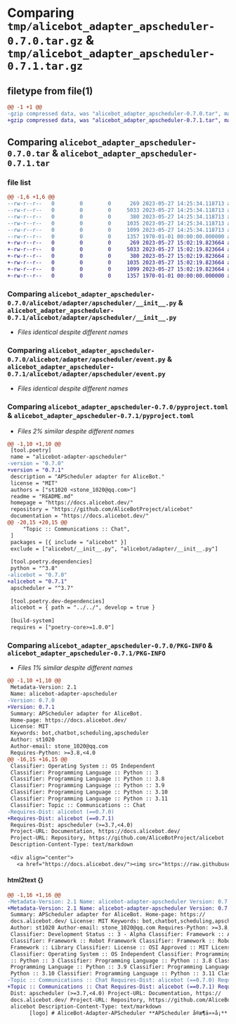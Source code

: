 # Comparing `tmp/alicebot_adapter_apscheduler-0.7.0.tar.gz` & `tmp/alicebot_adapter_apscheduler-0.7.1.tar.gz`

## filetype from file(1)

```diff
@@ -1 +1 @@
-gzip compressed data, was "alicebot_adapter_apscheduler-0.7.0.tar", max compression
+gzip compressed data, was "alicebot_adapter_apscheduler-0.7.1.tar", max compression
```

## Comparing `alicebot_adapter_apscheduler-0.7.0.tar` & `alicebot_adapter_apscheduler-0.7.1.tar`

### file list

```diff
@@ -1,6 +1,6 @@
--rw-r--r--   0        0        0      269 2023-05-27 14:25:34.118713 alicebot_adapter_apscheduler-0.7.0/README.md
--rw-r--r--   0        0        0     5033 2023-05-27 14:25:34.118713 alicebot_adapter_apscheduler-0.7.0/alicebot/adapter/apscheduler/__init__.py
--rw-r--r--   0        0        0      380 2023-05-27 14:25:34.118713 alicebot_adapter_apscheduler-0.7.0/alicebot/adapter/apscheduler/config.py
--rw-r--r--   0        0        0     1035 2023-05-27 14:25:34.118713 alicebot_adapter_apscheduler-0.7.0/alicebot/adapter/apscheduler/event.py
--rw-r--r--   0        0        0     1099 2023-05-27 14:25:34.118713 alicebot_adapter_apscheduler-0.7.0/pyproject.toml
--rw-r--r--   0        0        0     1357 1970-01-01 00:00:00.000000 alicebot_adapter_apscheduler-0.7.0/PKG-INFO
+-rw-r--r--   0        0        0      269 2023-05-27 15:02:19.823664 alicebot_adapter_apscheduler-0.7.1/README.md
+-rw-r--r--   0        0        0     5033 2023-05-27 15:02:19.823664 alicebot_adapter_apscheduler-0.7.1/alicebot/adapter/apscheduler/__init__.py
+-rw-r--r--   0        0        0      380 2023-05-27 15:02:19.823664 alicebot_adapter_apscheduler-0.7.1/alicebot/adapter/apscheduler/config.py
+-rw-r--r--   0        0        0     1035 2023-05-27 15:02:19.823664 alicebot_adapter_apscheduler-0.7.1/alicebot/adapter/apscheduler/event.py
+-rw-r--r--   0        0        0     1099 2023-05-27 15:02:19.823664 alicebot_adapter_apscheduler-0.7.1/pyproject.toml
+-rw-r--r--   0        0        0     1357 1970-01-01 00:00:00.000000 alicebot_adapter_apscheduler-0.7.1/PKG-INFO
```

### Comparing `alicebot_adapter_apscheduler-0.7.0/alicebot/adapter/apscheduler/__init__.py` & `alicebot_adapter_apscheduler-0.7.1/alicebot/adapter/apscheduler/__init__.py`

 * *Files identical despite different names*

### Comparing `alicebot_adapter_apscheduler-0.7.0/alicebot/adapter/apscheduler/event.py` & `alicebot_adapter_apscheduler-0.7.1/alicebot/adapter/apscheduler/event.py`

 * *Files identical despite different names*

### Comparing `alicebot_adapter_apscheduler-0.7.0/pyproject.toml` & `alicebot_adapter_apscheduler-0.7.1/pyproject.toml`

 * *Files 2% similar despite different names*

```diff
@@ -1,10 +1,10 @@
 [tool.poetry]
 name = "alicebot-adapter-apscheduler"
-version = "0.7.0"
+version = "0.7.1"
 description = "APScheduler adapter for AliceBot."
 license = "MIT"
 authors = ["st1020 <stone_1020@qq.com>"]
 readme = "README.md"
 homepage = "https://docs.alicebot.dev/"
 repository = "https://github.com/AliceBotProject/alicebot"
 documentation = "https://docs.alicebot.dev/"
@@ -20,15 +20,15 @@
     "Topic :: Communications :: Chat",
 ]
 packages = [{ include = "alicebot" }]
 exclude = ["alicebot/__init__.py", "alicebot/adapter/__init__.py"]
 
 [tool.poetry.dependencies]
 python = "^3.8"
-alicebot = "0.7.0"
+alicebot = "0.7.1"
 apscheduler = "^3.7"
 
 [tool.poetry.dev-dependencies]
 alicebot = { path = "../../", develop = true }
 
 [build-system]
 requires = ["poetry-core>=1.0.0"]
```

### Comparing `alicebot_adapter_apscheduler-0.7.0/PKG-INFO` & `alicebot_adapter_apscheduler-0.7.1/PKG-INFO`

 * *Files 1% similar despite different names*

```diff
@@ -1,10 +1,10 @@
 Metadata-Version: 2.1
 Name: alicebot-adapter-apscheduler
-Version: 0.7.0
+Version: 0.7.1
 Summary: APScheduler adapter for AliceBot.
 Home-page: https://docs.alicebot.dev/
 License: MIT
 Keywords: bot,chatbot,scheduling,apscheduler
 Author: st1020
 Author-email: stone_1020@qq.com
 Requires-Python: >=3.8,<4.0
@@ -16,15 +16,15 @@
 Classifier: Operating System :: OS Independent
 Classifier: Programming Language :: Python :: 3
 Classifier: Programming Language :: Python :: 3.8
 Classifier: Programming Language :: Python :: 3.9
 Classifier: Programming Language :: Python :: 3.10
 Classifier: Programming Language :: Python :: 3.11
 Classifier: Topic :: Communications :: Chat
-Requires-Dist: alicebot (==0.7.0)
+Requires-Dist: alicebot (==0.7.1)
 Requires-Dist: apscheduler (>=3.7,<4.0)
 Project-URL: Documentation, https://docs.alicebot.dev/
 Project-URL: Repository, https://github.com/AliceBotProject/alicebot
 Description-Content-Type: text/markdown
 
 <div align="center">
   <a href="https://docs.alicebot.dev/"><img src="https://raw.githubusercontent.com/AliceBotProject/alicebot/master/docs/public/logo.png" width="200" height="200" alt="logo"></a>
```

#### html2text {}

```diff
@@ -1,16 +1,16 @@
-Metadata-Version: 2.1 Name: alicebot-adapter-apscheduler Version: 0.7.0
+Metadata-Version: 2.1 Name: alicebot-adapter-apscheduler Version: 0.7.1
 Summary: APScheduler adapter for AliceBot. Home-page: https://
 docs.alicebot.dev/ License: MIT Keywords: bot,chatbot,scheduling,apscheduler
 Author: st1020 Author-email: stone_1020@qq.com Requires-Python: >=3.8,<4.0
 Classifier: Development Status :: 3 - Alpha Classifier: Framework :: AsyncIO
 Classifier: Framework :: Robot Framework Classifier: Framework :: Robot
 Framework :: Library Classifier: License :: OSI Approved :: MIT License
 Classifier: Operating System :: OS Independent Classifier: Programming Language
 :: Python :: 3 Classifier: Programming Language :: Python :: 3.8 Classifier:
 Programming Language :: Python :: 3.9 Classifier: Programming Language ::
 Python :: 3.10 Classifier: Programming Language :: Python :: 3.11 Classifier:
-Topic :: Communications :: Chat Requires-Dist: alicebot (==0.7.0) Requires-
+Topic :: Communications :: Chat Requires-Dist: alicebot (==0.7.1) Requires-
 Dist: apscheduler (>=3.7,<4.0) Project-URL: Documentation, https://
 docs.alicebot.dev/ Project-URL: Repository, https://github.com/AliceBotProject/
 alicebot Description-Content-Type: text/markdown
       [logo] # AliceBot-Adapter-APScheduler **APScheduler å®æ¶ä»»å¡**
```

